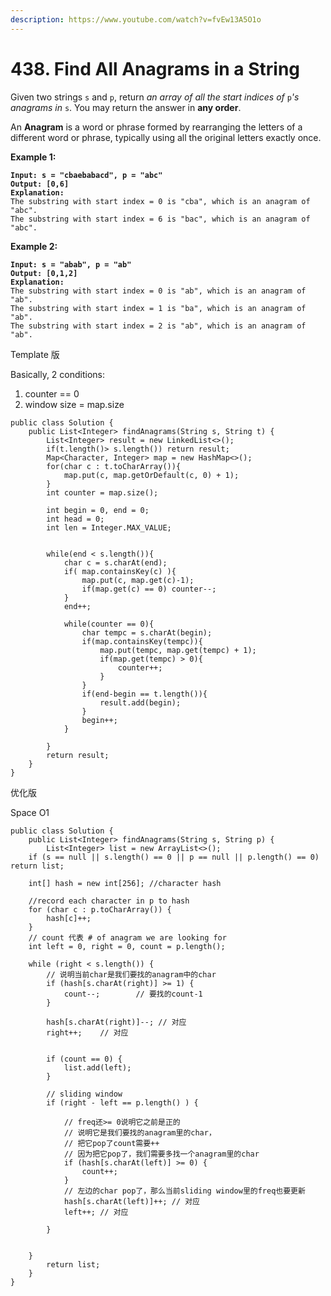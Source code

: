 ```yaml
---
description: https://www.youtube.com/watch?v=fvEw13A5O1o
---
```


# 438. Find All Anagrams in a String

Given two strings `s` and `p`, return _an array of all the start indices of_ `p`_'s anagrams in_ `s`. You may return the answer in **any order**.

An **Anagram** is a word or phrase formed by rearranging the letters of a different word or phrase, typically using all the original letters exactly once.

&#x20;

**Example 1:**

<pre><code><strong>Input: s = "cbaebabacd", p = "abc"
</strong><strong>Output: [0,6]
</strong><strong>Explanation:
</strong>The substring with start index = 0 is "cba", which is an anagram of "abc".
The substring with start index = 6 is "bac", which is an anagram of "abc".
</code></pre>

**Example 2:**

<pre><code><strong>Input: s = "abab", p = "ab"
</strong><strong>Output: [0,1,2]
</strong><strong>Explanation:
</strong>The substring with start index = 0 is "ab", which is an anagram of "ab".
The substring with start index = 1 is "ba", which is an anagram of "ab".
The substring with start index = 2 is "ab", which is an anagram of "ab".
</code></pre>

Template 版

Basically, 2 conditions:

1. counter == 0
2. window size = map.size

```
public class Solution {
    public List<Integer> findAnagrams(String s, String t) {
        List<Integer> result = new LinkedList<>();
        if(t.length()> s.length()) return result;
        Map<Character, Integer> map = new HashMap<>();
        for(char c : t.toCharArray()){
            map.put(c, map.getOrDefault(c, 0) + 1);
        }
        int counter = map.size();
        
        int begin = 0, end = 0;
        int head = 0;
        int len = Integer.MAX_VALUE;
        
        
        while(end < s.length()){
            char c = s.charAt(end);
            if( map.containsKey(c) ){
                map.put(c, map.get(c)-1);
                if(map.get(c) == 0) counter--;
            }
            end++;
            
            while(counter == 0){
                char tempc = s.charAt(begin);
                if(map.containsKey(tempc)){
                    map.put(tempc, map.get(tempc) + 1);
                    if(map.get(tempc) > 0){
                        counter++;
                    }
                }
                if(end-begin == t.length()){
                    result.add(begin);
                }
                begin++;
            }
            
        }
        return result;
    }
}
```



优化版

Space O1

```
public class Solution {
    public List<Integer> findAnagrams(String s, String p) {
        List<Integer> list = new ArrayList<>();
    if (s == null || s.length() == 0 || p == null || p.length() == 0) return list;
    
    int[] hash = new int[256]; //character hash
    
    //record each character in p to hash
    for (char c : p.toCharArray()) {
        hash[c]++;
    }
    // count 代表 # of anagram we are looking for
    int left = 0, right = 0, count = p.length();
    
    while (right < s.length()) {
        // 说明当前char是我们要找的anagram中的char
        if (hash[s.charAt(right)] >= 1) {
            count--;        // 要找的count-1
        }
        
        hash[s.charAt(right)]--; // 对应
        right++;    // 对应
        

        if (count == 0) {
            list.add(left);
        }

        // sliding window
        if (right - left == p.length() ) {
           
            // freq还>= 0说明它之前是正的
            // 说明它是我们要找的anagram里的char，
            // 把它pop了count需要++
            // 因为把它pop了，我们需要多找一个anagram里的char
            if (hash[s.charAt(left)] >= 0) {
                count++;
            }
            // 左边的char pop了，那么当前sliding window里的freq也要更新
            hash[s.charAt(left)]++; // 对应
            left++; // 对应
        
        }

        
    }
        return list;
    }
}
```

